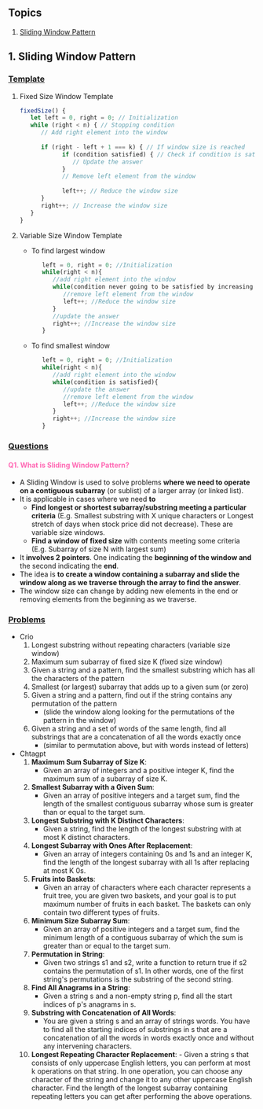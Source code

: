 ## Topics

1. [Sliding Window Pattern](#sliding)

## 1. Sliding Window Pattern <a id="sliding"></a>

### <u>Template</u>
1. Fixed Size Window Template 
      ```javascript
      fixedSize() {
         let left = 0, right = 0; // Initialization
         while (right < n) { // Stopping condition
            // Add right element into the window
            
            if (right - left + 1 === k) { // If window size is reached
                  if (condition satisfied) { // Check if condition is satisfied
                     // Update the answer
                  }
                  // Remove left element from the window
               
                  left++; // Reduce the window size
            }
            right++; // Increase the window size
         }
      }
      ```

2. Variable Size Window Template 
   - To find largest window
      ```javascript
         left = 0, right = 0; //Initialization
         while(right < n){
            //add right element into the window
            while(condition never going to be satisfied by increasing the window size){
               //remove left element from the window
               left++; //Reduce the window size
            }
            //update the answer
            right++; //Increase the window size
         }
      ```
   - To find smallest window
      ```javascript
         left = 0, right = 0; //Initialization
         while(right < n){
            //add right element into the window
            while(condition is satisfied){
               //update the answer
               //remove left element from the window
               left++; //Reduce the window size
            }
            right++; //Increase the window size
         }
      ```

### <u>Questions</u>

#### <span style="color:#ff69b4;">Q1. What is Sliding Window Pattern?</span>

- A Sliding Window is used to solve problems **where we need to operate on a contiguous subarray** (or sublist) of a larger array (or linked list).
- It is applicable in cases where we need **to**
  - **Find longest or shortest subarray/substring meeting a particular criteria** (E.g. Smallest substring with X unique characters or Longest stretch of days when stock price did not decrease). These are variable size windows.
  - **Find a window of fixed size** with contents meeting some criteria (E.g. Subarray of size N with largest sum)
- It **involves 2 pointers**. One indicating the **beginning of the window and** the second indicating the **end**.
- The idea is **to create a window containing a subarray and slide the window along as we traverse through the array to find the answer**.
- The window size can change by adding new elements in the end or removing elements from the beginning as we traverse.

### <u>Problems</u>

- Crio
  1. Longest substring without repeating characters (variable size window)
  2. Maximum sum subarray of fixed size K (fixed size window)
  3. Given a string and a pattern, find the smallest substring which has all the characters of the pattern
  4. Smallest (or largest) subarray that adds up to a given sum (or zero)
  5. Given a string and a pattern, find out if the string contains any permutation of the pattern 
      - (slide the window along looking for the permutations of the pattern in the window)
  6. Given a string and a set of words of the same length, find all substrings that are a concatenation of all the words exactly once 
      - (similar to permutation above, but with words instead of letters)
- Chtagpt
   1. **Maximum Sum Subarray of Size K**:
      - Given an array of integers and a positive integer K, find the maximum sum of a subarray of size K.
   2. **Smallest Subarray with a Given Sum**:
      - Given an array of positive integers and a target sum, find the length of the smallest contiguous subarray whose sum is greater than or equal to the target sum.
   3. **Longest Substring with K Distinct Characters**:
      - Given a string, find the length of the longest substring with at most K distinct characters.
   4. **Longest Subarray with Ones After Replacement**:
      - Given an array of integers containing 0s and 1s and an integer K, find the length of the longest subarray with all 1s after replacing at most K 0s.
   5. **Fruits into Baskets**:
      - Given an array of characters where each character represents a fruit tree, you are given two baskets, and your goal is to put maximum number of fruits in each basket. The baskets can only contain two different types of fruits.
   6. **Minimum Size Subarray Sum**:
      - Given an array of positive integers and a target sum, find the minimum length of a contiguous subarray of which the sum is greater than or equal to the target sum.
   7. **Permutation in String**:
      - Given two strings s1 and s2, write a function to return true if s2 contains the permutation of s1. In other words, one of the first string's permutations is the substring of the second string.
   8. **Find All Anagrams in a String**:
      - Given a string s and a non-empty string p, find all the start indices of p's anagrams in s.
   9. **Substring with Concatenation of All Words**:
      - You are given a string s and an array of strings words. You have to find all the starting indices of substrings in s that are a concatenation of all the words in words exactly once and without any intervening characters.
   10. **Longest Repeating Character Replacement**:
      - Given a string s that consists of only uppercase English letters, you can perform at most k operations on that string. In one operation, you can choose any character of the string and change it to any other uppercase English character. Find the length of the longest subarray containing repeating letters you can get after performing the above operations.